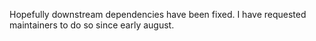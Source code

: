Hopefully downstream dependencies have been fixed. I have requested maintainers to do so since early august.
